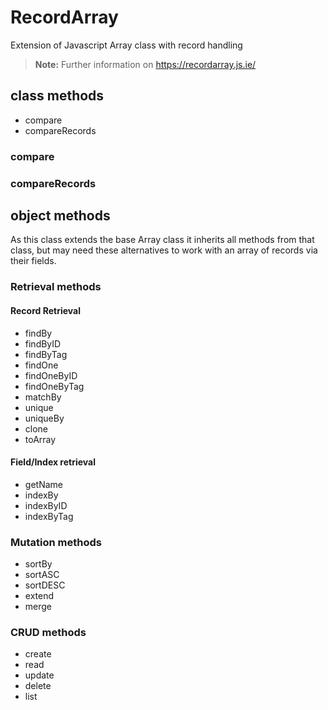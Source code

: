 # RecordArray
Extension of Javascript Array class with record handling
> **Note:** Further information on https://recordarray.js.ie/

## class methods
- compare
- compareRecords

### compare
### compareRecords

## object methods
As this class extends the base Array class it inherits all methods from that class, but may need these alternatives to work with an array of records via their fields.

### Retrieval methods
#### Record Retrieval
- findBy
- findByID
- findByTag
- findOne
- findOneByID
- findOneByTag
- matchBy
- unique
- uniqueBy
- clone
- toArray
  
#### Field/Index retrieval
- getName
- indexBy
- indexByID
- indexByTag

### Mutation methods
- sortBy
- sortASC
- sortDESC
- extend
- merge

### CRUD methods
- create
- read
- update
- delete
- list

